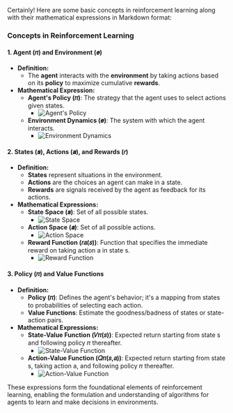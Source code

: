 Certainly! Here are some basic concepts in reinforcement learning along with their mathematical expressions in Markdown format:

### Concepts in Reinforcement Learning

#### 1. **Agent (𝜋) and Environment (𝒆)**
- **Definition:** 
  - The **agent** interacts with the **environment** by taking actions based on its **policy** to maximize cumulative **rewards**.
- **Mathematical Expression:**
  - **Agent's Policy (𝜋)**: The strategy that the agent uses to select actions given states.
    - ![Agent's Policy](https://latex.codecogs.com/svg.latex?\pi(a|s)=P(a_t=a|s_t=s))
  - **Environment Dynamics (𝒆)**: The system with which the agent interacts.
    - ![Environment Dynamics](https://latex.codecogs.com/svg.latex?\mathcal{E})

#### 2. **States (𝒔), Actions (𝒂), and Rewards (𝑟)**
- **Definition:** 
  - **States** represent situations in the environment.
  - **Actions** are the choices an agent can make in a state.
  - **Rewards** are signals received by the agent as feedback for its actions.
- **Mathematical Expressions:**
  - **State Space (𝒔)**: Set of all possible states.
    - ![State Space](https://latex.codecogs.com/svg.latex?s\in\mathcal{S})
  - **Action Space (𝒂)**: Set of all possible actions.
    - ![Action Space](https://latex.codecogs.com/svg.latex?a\in\mathcal{A})
  - **Reward Function (𝑟𝑎(𝑠))**: Function that specifies the immediate reward on taking action a in state s.
    - ![Reward Function](https://latex.codecogs.com/svg.latex?r_a(s)=\mathbb{E}[R_{t+1}|S_t=s,A_t=a])

#### 3. **Policy (𝜋) and Value Functions**
- **Definition:** 
  - **Policy (𝜋)**: Defines the agent's behavior; it's a mapping from states to probabilities of selecting each action.
  - **Value Functions**: Estimate the goodness/badness of states or state-action pairs.
- **Mathematical Expressions:**
  - **State-Value Function (𝑉𝜋(𝑠))**: Expected return starting from state s and following policy 𝜋 thereafter.
    - ![State-Value Function](https://latex.codecogs.com/svg.latex?V^{\pi}(s)=\mathbb{E}_{\pi}[G_t|S_t=s])
  - **Action-Value Function (𝑄𝜋(𝑠,𝑎))**: Expected return starting from state s, taking action a, and following policy 𝜋 thereafter.
    - ![Action-Value Function](https://latex.codecogs.com/svg.latex?Q^{\pi}(s,a)=\mathbb{E}_{\pi}[G_t|S_t=s,A_t=a])

These expressions form the foundational elements of reinforcement learning, enabling the formulation and understanding of algorithms for agents to learn and make decisions in environments.